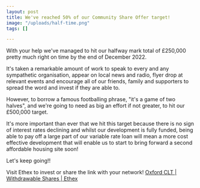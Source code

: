 ```yaml
---
layout: post
title: We've reached 50% of our Community Share Offer target!
image: "/uploads/half-time.png"
tags: []

---
```

With your help we've managed to hit our halfway mark total of £250,000 pretty much right on time by the end of December 2022.

It's taken a remarkable amount of work to speak to every and any sympathetic organisation, appear on local news and radio, flyer drop at relevant events and encourage all of our friends, family and supporters to spread the word and invest if they are able to.

However, to borrow a famous footballing phrase, "it's a game of two halves", and we're going to need as big an effort if not greater, to hit our £500,000 target.

It's more important than ever that we hit this target because there is no sign of interest rates declining and whilst our development is fully funded, being able to pay off a large part of our variable rate loan will mean a more cost effective development that will enable us to start to bring forward a second affordable housing site soon!

Let's keep going!!

Visit Ethex to invest or share the link with your network! [Oxford CLT | Withdrawable Shares | Ethex](https://www.ethex.org.uk/invest/oclt)